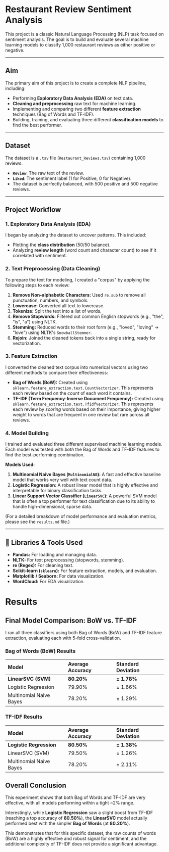 # Restaurant Review Sentiment Analysis

This project is a classic Natural Language Processing (NLP) task focused on sentiment analysis. The goal is to build and evaluate several machine learning models to classify 1,000 restaurant reviews as either positive or negative.



---

##  Aim
The primary aim of this project is to create a complete NLP pipeline, including:
* Performing **Exploratory Data Analysis (EDA)** on text data.
* **Cleaning and preprocessing** raw text for machine learning.
* Implementing and comparing two different **feature extraction** techniques (Bag of Words and TF-IDF).
* Building, training, and evaluating three different **classification models** to find the best performer.

---

##  Dataset
The dataset is a `.tsv` file (`Restaurant_Reviews.tsv`) containing 1,000 reviews.
* **`Review`**: The raw text of the review.
* **`Liked`**: The sentiment label (1 for Positive, 0 for Negative).
* The dataset is perfectly balanced, with 500 positive and 500 negative reviews.

---

##  Project Workflow

### 1. Exploratory Data Analysis (EDA)
I began by analyzing the dataset to uncover patterns. This included:
* Plotting the **class distribution** (50/50 balance).
* Analyzing **review length** (word count and character count) to see if it correlated with sentiment.



### 2. Text Preprocessing (Data Cleaning)
To prepare the text for modeling, I created a "corpus" by applying the following steps to each review:
1.  **Remove Non-alphabetic Characters:** Used `re.sub` to remove all punctuation, numbers, and symbols.
2.  **Lowercase:** Converted all text to lowercase.
3.  **Tokenize:** Split the text into a list of words.
4.  **Remove Stopwords:** Filtered out common English stopwords (e.g., "the", "is", "a") using NLTK.
5.  **Stemming:** Reduced words to their root form (e.g., "loved", "loving" -> "love") using NLTK's `SnowballStemmer`.
6.  **Rejoin:** Joined the cleaned tokens back into a single string, ready for vectorization.

### 3. Feature Extraction
I converted the cleaned text corpus into numerical vectors using two different methods to compare their effectiveness:

* **Bag of Words (BoW):** Created using `sklearn.feature_extraction.text.CountVectorizer`. This represents each review based on the *count* of each word it contains.
* **TF-IDF (Term Frequency-Inverse Document Frequency):** Created using `sklearn.feature_extraction.text.TfidfVectorizer`. This represents each review by *scoring* words based on their importance, giving higher weight to words that are frequent in one review but rare across all reviews.

### 4. Model Building
I trained and evaluated three different supervised machine learning models. Each model was tested with *both* the Bag of Words and TF-IDF features to find the best-performing combination.

**Models Used:**
1.  **Multinomial Naive Bayes (`MultinomialNB`):** A fast and effective baseline model that works very well with text count data.
2.  **Logistic Regression:** A robust linear model that is highly effective and interpretable for binary classification tasks.
3.  **Linear Support Vector Classifier (`LinearSVC`):** A powerful SVM model that is often a top performer for text classification due to its ability to handle high-dimensional, sparse data.

(For a detailed breakdown of model performance and evaluation metrics, please see the `results.md` file.)

---

## 🔧 Libraries & Tools Used
* **Pandas:** For loading and managing data.
* **NLTK:** For text preprocessing (stopwords, stemming).
* **re (Regex):** For cleaning text.
* **Scikit-learn (`sklearn`):** For feature extraction, models, and evaluation.
* **Matplotlib / Seaborn:** For data visualization.
* **WordCloud:** For EDA visualization.

# Results
##  Final Model Comparison: BoW vs. TF-IDF

I ran all three classifiers using both Bag of Words (BoW) and TF-IDF feature extraction, evaluating each with 5-fold cross-validation.

### Bag of Words (BoW) Results

| Model | Average Accuracy | Standard Deviation |
| :--- | :--- | :--- |
| **LinearSVC (SVM)** | **80.20%** | **&plusmn; 1.78%** |
| Logistic Regression | 79.90% | &plusmn; 1.66% |
| Multinomial Naive Bayes | 78.20% | &plusmn; 1.29% |

### TF-IDF Results

| Model | Average Accuracy | Standard Deviation |
| :--- | :--- | :--- |
| **Logistic Regression** | **80.50%** | **&plusmn; 1.38%** |
| LinearSVC (SVM) | 79.50% | &plusmn; 1.26% |
| Multinomial Naive Bayes | 78.20% | &plusmn; 2.11% |


##  Overall Conclusion

This experiment shows that both Bag of Words and TF-IDF are very effective, with all models performing within a tight ~2% range.

Interestingly, while **Logistic Regression** saw a slight boost from TF-IDF (reaching a top accuracy of **80.50%**), the **LinearSVC** model actually performed best with the simpler **Bag of Words** (at **80.20%**).

This demonstrates that for this specific dataset, the raw counts of words (BoW) are a highly effective and robust signal for sentiment, and the additional complexity of TF-IDF does not provide a significant advantage.